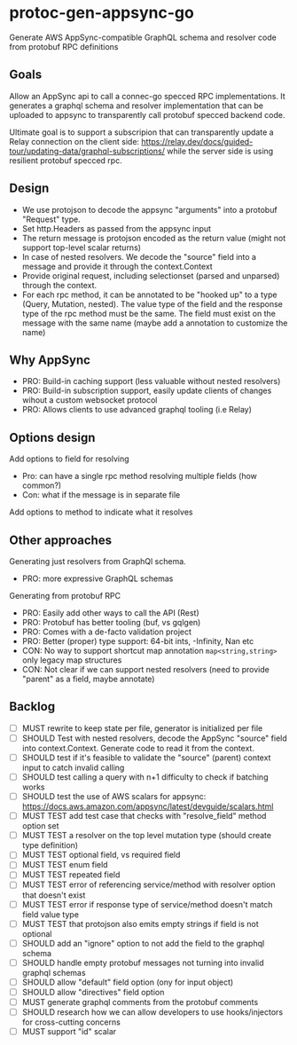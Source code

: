 # protoc-gen-appsync-go

Generate AWS AppSync-compatible GraphQL schema and resolver code from protobuf RPC definitions

## Goals

Allow an AppSync api to call a connec-go specced RPC implementations. It generates a graphql schema
and resolver implementation that can be uploaded to appsync to transparently call protobuf specced
backend code.

Ultimate goal is to support a subscripion that can transparently update a Relay connection on the
client side: https://relay.dev/docs/guided-tour/updating-data/graphql-subscriptions/ while the server
side is using resilient protobuf specced rpc.

## Design

- We use protojson to decode the appsync "arguments" into a protobuf "Request" type.
- Set http.Headers as passed from the appsync input
- The return message is protojson encoded as the return value (might not support top-level scalar returns)
- In case of nested resolvers. We decode the "source" field into a message and provide it through the context.Context
- Provide original request, including selectionset (parsed and unparsed) through the context.
- For each rpc method, it can be annotated to be "hooked up" to a type (Query, Mutation, nested). The value
  type of the field and the response type of the rpc method must be the same. The field must exist on the
  message with the same name (maybe add a annotation to customize the name)

## Why AppSync

- PRO: Build-in caching support (less valuable without nested resolvers)
- PRO: Build-in subscription support, easily update clients of changes wihout a custom websocket protocol
- PRO: Allows clients to use advanced graphql tooling (i.e Relay)

## Options design

Add options to field for resolving

- Pro: can have a single rpc method resolving multiple fields (how common?)
- Con: what if the message is in separate file

Add options to method to indicate what it resolves

## Other approaches

Generating just resolvers from GraphQl schema.

- PRO: more expressive GraphQL schemas

Generating from protobuf RPC

- PRO: Easily add other ways to call the API (Rest)
- PRO: Protobuf has better tooling (buf, vs gqlgen)
- PRO: Comes with a de-facto validation project
- PRO: Better (proper) type support: 64-bit ints, -Infinity, Nan etc
- CON: No way to support shortcut map annotation `map<string,string>` only legacy map structures
- CON: Not clear if we can support nested resolvers (need to provide "parent" as a field, maybe annotate)

## Backlog

- [ ] MUST rewrite to keep state per file, generator is initialized per file
- [ ] SHOULD Test with nested resolvers, decode the AppSync "source" field into context.Context. Generate code to
      read it from the context.
- [ ] SHOULD test if it's feasible to validate the "source" (parent) context input to catch invalid calling
- [ ] SHOULD test calling a query with n+1 difficulty to check if batching works
- [ ] SHOULD test the use of AWS scalars for appsync: https://docs.aws.amazon.com/appsync/latest/devguide/scalars.html
- [ ] MUST TEST add test case that checks with "resolve_field" method option set
- [ ] MUST TEST a resolver on the top level mutation type (should create type definition)
- [ ] MUST TEST optional field, vs required field
- [ ] MUST TEST enum field
- [ ] MUST TEST repeated field
- [ ] MUST TEST error of referencing service/method with resolver option that doesn't exist
- [ ] MUST TEST error if response type of service/method doesn't match field value type
- [ ] MUST TEST that protojson also emits empty strings if field is not optional
- [ ] SHOULD add an "ignore" option to not add the field to the graphql schema
- [ ] SHOULD handle empty protobuf messages not turning into invalid graphql schemas
- [ ] SHOULD allow "default" field option (ony for input object)
- [ ] SHOULD allow "directives" field option
- [ ] MUST generate graphql comments from the protobuf comments
- [ ] SHOULD research how we can allow developers to use hooks/injectors for cross-cutting concerns
- [ ] MUST support "id" scalar
